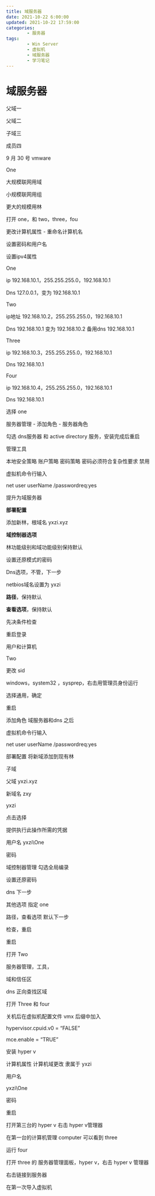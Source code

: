 ```yaml
---
title: 域服务器
date: 2021-10-22 6:00:00
updated: 2021-10-22 17:59:00
categories:
        - 服务器
tags:
        - Win Server
        - 虚拟机
        - 域服务器
        - 学习笔记
---
```

# 域服务器

父域一

父域二

子域三

成员四



9 月 30 号 vmware

One

大规模联网用域

小规模联网用组

更大的规模用林

打开 one，和 two，three，fou

更改计算机属性 - 重命名计算机名

设置密码和用户名

设置ipv4属性

One

ip 192.168.10.1，255.255.255.0，192.168.10.1

Dns 127.0.0.1，变为 192.168.10.1

Two

ip地址 192.168.10.2，255.255.255.0，192.168.10.1

Dns 192.168.10.1 变为 192.168.10.2 备用dns 192.168.10.1

Three

ip 192.168.10.3，255.255.255.0，192.168.10.1

Dns 192.168.10.1

Four

ip 192.168.10.4，255.255.255.0，192.168.10.1

Dns 192.168.10.1

选择 one

服务器管理 - 添加角色 - 服务器角色

勾选 dns服务器 和 active directory 服务，安装完成后重启

管理工具

本地安全策略 账户策略 密码策略 密码必须符合复杂性要求 禁用

虚拟机命令行输入

net user userName /passwordreq:yes

提升为域服务器

**部署配置**

添加新林，根域名 yxzi.xyz

**域控制器选项**

林功能级别和域功能级别保持默认

设置还原模式的密码

Dns选项，不管，下一步

netbios域名设置为 yxzi

**路径**，保持默认

**查看选项**，保持默认

先决条件检查

重启登录

用户和计算机

Two

更改 sid

windows，system32 ，sysprep，右击用管理员身份运行

选择通用，确定

重启

添加角色 域服务器和dns 之后

虚拟机命令行输入

net user userName /passwordreq:yes

部署配置 将新域添加到现有林

子域

父域 yxzi.xyz

新域名 zxy

yxzi

点击选择

提供执行此操作所需的凭据

用户名 yxzi\One

密码

域控制器管理 勾选全局编录

设置还原密码

dns 下一步

其他选项 指定 one

路径，查看选项 默认下一步

检查，重启

重启

打开 Two

服务器管理，工具，

域和信任区

dns 正向查找区域

打开 Three 和 four

关机后在虚拟机配置文件 vmx 后缀中加入

hypervisor.cpuid.v0 = “FALSE”

mce.enable = “TRUE”

安装 hyper v

计算机属性 计算机域更改 隶属于 yxzi

用户名

yxzi\One

密码

重启

打开第三台的 hyper v 右击 hyper v管理器

在第一台的计算机管理 computer 可以看到 three

运行 four

打开 three 的 服务器管理面板，hyper v，右击 hyper v 管理器

右击链接到服务器

在第一次导入虚拟机